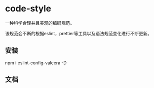 # code-style
一种科学合理并且美观的编码规范。

该规范会不断的根据eslint，prettier等工具以及语法规范变化进行不断更新。

## 安装
npm i eslint-config-valeera -D

## 文档
